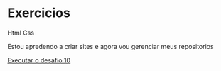 # Exercicios
 Html Css

 Estou apredendo a criar sites e agora vou gerenciar meus repositorios

<a href=https://otaviopiccolotto.github.io/Exercicios/Desafio10/android.html> Executar o desafio 10 </a>



